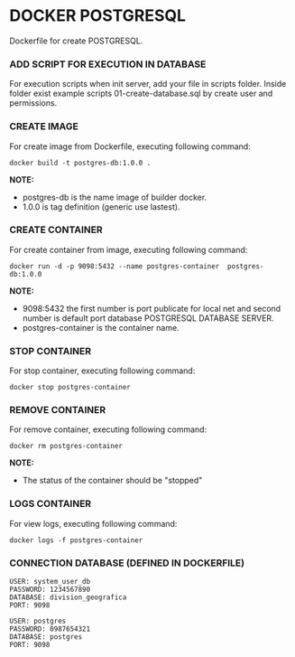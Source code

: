 # DOCKER POSTGRESQL

Dockerfile for create POSTGRESQL.

### ADD SCRIPT FOR EXECUTION IN DATABASE

For execution scripts when init server, add your file in scripts folder. Inside folder exist example scripts 01-create-database.sql by create user and permissions.

### CREATE IMAGE

For create image from Dockerfile, executing following command:

```shell
docker build -t postgres-db:1.0.0 .
```

**NOTE:**

- postgres-db is the name image of builder docker.
- 1.0.0 is tag definition (generic use lastest).

### CREATE CONTAINER

For create container from image, executing following command:

```shell
docker run -d -p 9098:5432 --name postgres-container  postgres-db:1.0.0
```

**NOTE:**

- 9098:5432 the first number is port publicate for local net and second number is default port database POSTGRESQL DATABASE SERVER.
- postgres-container is the container name.


### STOP CONTAINER

For stop container, executing following command:

```shell
docker stop postgres-container
```


### REMOVE CONTAINER

For remove container, executing following command:

```shell
docker rm postgres-container
```

**NOTE:**

- The status of the container should be "stopped"


### LOGS CONTAINER

For view logs, executing following command:

```shell
docker logs -f postgres-container
```

### CONNECTION DATABASE (DEFINED IN DOCKERFILE)

```
USER: system_user_db
PASSWORD: 1234567890
DATABASE: division_geografica
PORT: 9098
```

```
USER: postgres
PASSWORD: 0987654321
DATABASE: postgres
PORT: 9098
```